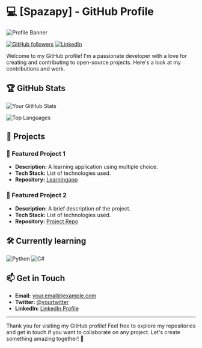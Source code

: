 # 💻 [Spazapy] - GitHub Profile

![Profile Banner](https://via.placeholder.com/1000x300.png?text=Your+Banner+Here)

[![GitHub followers](https://img.shields.io/github/followers/Spazapy?style=social)](https://github.com/Spazapy)
[![LinkedIn](https://img.shields.io/badge/LinkedIn-Connect-blue)](https://www.linkedin.com/in/yourprofile)

Welcome to my GitHub profile! I'm a passionate developer with a love for creating and contributing to open-source projects. Here's a look at my contributions and work.

## 🏆 GitHub Stats

![Your GitHub Stats](https://github-readme-stats.vercel.app/api?username=Spazapy&show_icons=true&theme=radical)

![Top Languages](https://github-readme-stats.vercel.app/api/top-langs/?username=Spazapy&layout=compact&theme=radical)

## 🚀 Projects

### 🔭 Featured Project 1
- **Description:** A learning application using multiple choice.
- **Tech Stack:** List of technologies used.
- **Repository:** [Learningapp](https://github.com/malex1306/DOVK)

### 🌟 Featured Project 2
- **Description:** A brief description of the project.
- **Tech Stack:** List of technologies used.
- **Repository:** [Project Repo](https://github.com/Spazapy/project2)
  
## 🛠️ Currently learning 
![Python](https://img.shields.io/badge/Python-3776AB?style=for-the-badge&logo=python&logoColor=white)
![C#](https://img.shields.io/badge/C%23-239120?style=for-the-badge&logo=csharp&logoColor=white)

## 📫 Get in Touch

- **Email:** your.email@example.com
- **Twitter:** [@yourtwitter](https://twitter.com/yourtwitter)
- **LinkedIn:** [LinkedIn Profile](https://www.linkedin.com/in/yourprofile)

---

Thank you for visiting my GitHub profile! Feel free to explore my repositories and get in touch if you want to collaborate on any project. Let's create something amazing together! 🚀
